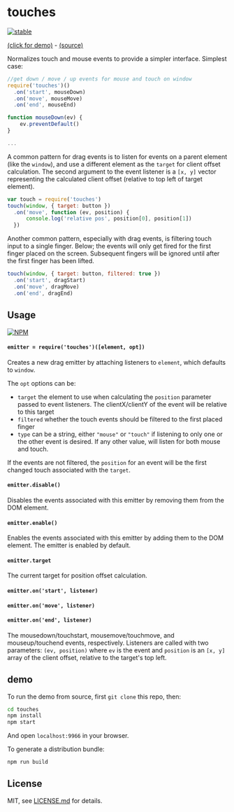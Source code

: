 # touches

[![stable](http://badges.github.io/stability-badges/dist/stable.svg)](http://github.com/badges/stability-badges)

[(click for demo)](http://jam3.github.io/touches/) - [(source)](demo.js)

Normalizes touch and mouse events to provide a simpler interface. Simplest case:

```js
//get down / move / up events for mouse and touch on window
require('touches')()
  .on('start', mouseDown)
  .on('move', mouseMove)
  .on('end', mouseEnd)

function mouseDown(ev) {
    ev.preventDefault()
}

...
```

A common pattern for drag events is to listen for events on a parent element (like the `window`), and use a different element as the `target` for client offset calculation. The second argument to the event listener is a `[x, y]` vector representing the calculated client offset (relative to top left of target element).

```js
var touch = require('touches')
touch(window, { target: button })
  .on('move', function (ev, position) {
      console.log('relative pos', position[0], position[1])
  })
```

Another common pattern, especially with drag events, is filtering touch input to a single finger. Below; the events will only get fired for the first finger placed on the screen. Subsequent fingers will be ignored until after the first finger has been lifted. 

```js
touch(window, { target: button, filtered: true })
  .on('start', dragStart)
  .on('move', dragMove)
  .on('end', dragEnd)
```

## Usage

[![NPM](https://nodei.co/npm/touches.png)](https://www.npmjs.com/package/touches)

#### `emitter = require('touches')([element, opt])`

Creates a new drag emitter by attaching listeners to `element`, which defaults to `window`. 

The `opt` options can be:

- `target` the element to use when calculating the `position` parameter passed to event listeners. The clientX/clientY of the event will be relative to this target
- `filtered` whether the touch events should be filtered to the first placed finger
- `type` can be a string, either `"mouse"` or `"touch"` if listening to only one or the other event is desired. If any other value, will listen for both mouse and touch.


If the events are not filtered, the `position` for an event will be the first changed touch associated with the `target`. 

#### `emitter.disable()`

Disables the events associated with this emitter by removing them from the DOM element. 

#### `emitter.enable()`

Enables the events associated with this emitter by adding them to the DOM element. The emitter is enabled by default.

#### `emitter.target`

The current target for position offset calculation.

#### `emitter.on('start', listener)`
#### `emitter.on('move', listener)`
#### `emitter.on('end', listener)`

The mousedown/touchstart, mousemove/touchmove, and mouseup/touchend events, respectively. Listeners are called with two parameters: `(ev, position)` where `ev` is the event and `position` is an `[x, y]` array of the client offset, relative to the target's top left.

## demo

To run the demo from source, first `git clone` this repo, then:

```sh
cd touches
npm install
npm start
```

And open `localhost:9966` in your browser.

To generate a distribution bundle: 

```sh
npm run build
```

## License

MIT, see [LICENSE.md](http://github.com/Jam3/touches/blob/master/LICENSE.md) for details.
